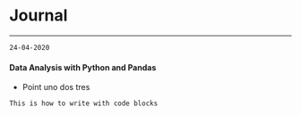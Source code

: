 # Journal

---

`24-04-2020`
#### Data Analysis with Python and Pandas
- Point uno dos tres

```
This is how to write with code blocks
```

